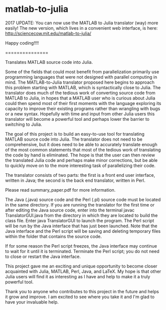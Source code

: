 matlab-to-julia
===============

2017 UPDATE: You can now use the MATLAB to Julia translator (way) more easily! The new version, which lives in a convenient web interface, is here: http://sciencecow.mit.edu/matlab-to-julia/

Happy coding!!!!

===============

Translates MATLAB source code into Julia.

Some of the fields that could most benefit from parallelization primarily use programming languages that were not designed with parallel computing in mind. The MATLAB-to-Julia translator proposed here begins to approach this problem starting with MATLAB, which is syntactically close to Julia. The translator does much of the tedious work of converting source code from MATLAB to Julia, in hopes that a MATLAB user who is curious about Julia could then spend most of their first moments with the language exploring its capacity to improve their existing programs rather than wrangling with bugs or a new syntax. Hopefully with time and input from other Julia users this translator will become a powerful tool and perhaps lower the barrier to switching to Julia.

The goal of this project is to build an easy-to-use tool for translating MATLAB source code into Julia. The translator does not need to be comprehensive, but it does need to be able to accurately translate enough of the most common statements that most of the tedious work of translating the code by hand is eliminated. The hope is that the user can then review the translated Julia code and perhaps make minor corrections, but be able to quickly move on to the more interesting task of parallelizing their code.

The translator consists of two parts: the first is a front end user interface, written in Java; the second is the back end translator, written in Perl.

Please read summary_paper.pdf for more information.

The Java (.java) source code and the Perl (.pl) source code must be located in the same directory. If you are running the translator for the first time or after editing the Java source code, enter into the terminal
javac TranslatorGUI.java
from the directory in which they are located to build the class file. Enter
java TranslatorGUI
to launch the program. The Perl script will be run by the Java interface that has just been launched. Note that the Java interface and the Perl script will be saving and deleting temporary files within the folder that contains the source code.

If for some reason the Perl script freezes, the Java interface may continue to wait for it until it is terminated. Terminate the Perl script; you do not need to close or restart the Java interface.

This project gave me an exciting and unique opportunity to become closer acquainted with Julia, MATLAB, Perl, Java, and LaTeX. My hope is that other Julia users will find it as interesting as I have and help to make it a truly powerful tool. 

Thank you to anyone who contributes to this project in the future and helps it grow and improve. I am excited to see where you take it and I'm glad to have your invaluable help.
